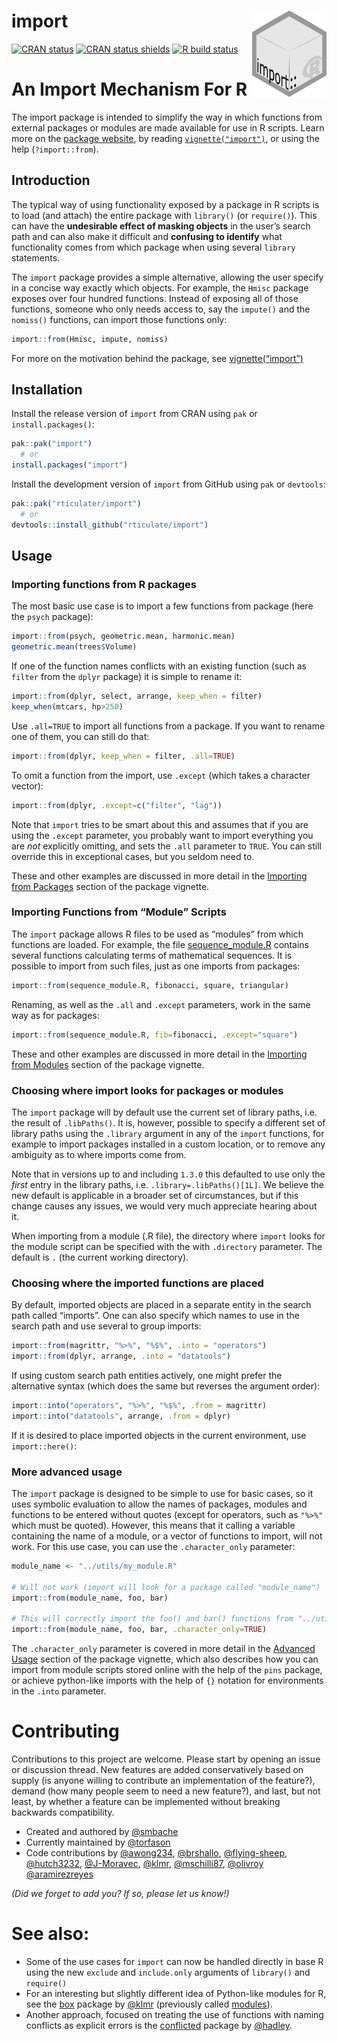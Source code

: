 
# import <a href="https://import.rticulate.org"><img src="man/figures/logo.png" align="right" height="138" /></a>

<!-- badges: start -->

[![CRAN
status](https://www.r-pkg.org/badges/version/import)](https://CRAN.R-project.org/package=import)
[![CRAN status
shields](https://img.shields.io/badge/Git-1.3.2.9001-success)](https://github.com/rticulate/import)
[![R build
status](https://github.com/rticulate/import/workflows/R-CMD-check/badge.svg)](https://github.com/rticulate/import/actions)
<!-- badges: end -->

# An Import Mechanism For R

The import package is intended to simplify the way in which functions
from external packages or modules are made available for use in R
scripts. Learn more on the [package
website](https://import.rticulate.org/), by reading
[`vignette("import")`](https://import.rticulate.org/articles/import.html),
or using the help (`?import::from`).

## Introduction

The typical way of using functionality exposed by a package in R scripts
is to load (and attach) the entire package with `library()` (or
`require()`). This can have the **undesirable effect of masking
objects** in the user’s search path and can also make it difficult and
**confusing to identify** what functionality comes from which package
when using several `library` statements.

The `import` package provides a simple alternative, allowing the user
specify in a concise way exactly which objects. For example, the `Hmisc`
package exposes over four hundred functions. Instead of exposing all of
those functions, someone who only needs access to, say the `impute()`
and the `nomiss()` functions, can import those functions only:

``` r
import::from(Hmisc, impute, nomiss)
```

For more on the motivation behind the package, see
[vignette(“import”)](https://import.rticulate.org/articles/import.html)

## Installation

Install the release version of `import` from CRAN using `pak` or
`install.packages()`:

``` r
pak::pak("import")
  # or
install.packages("import")
```

Install the development version of `import` from GitHub using `pak` or
`devtools`:

``` r
pak::pak("rticulater/import")
  # or
devtools::install_github("rticulate/import")
```

## Usage

### Importing functions from R packages

The most basic use case is to import a few functions from package (here
the `psych` package):

``` r
import::from(psych, geometric.mean, harmonic.mean)
geometric.mean(trees$Volume)
```

If one of the function names conflicts with an existing function (such
as `filter` from the `dplyr` package) it is simple to rename it:

``` r
import::from(dplyr, select, arrange, keep_when = filter)
keep_when(mtcars, hp>250)
```

Use `.all=TRUE` to import all functions from a package. If you want to
rename one of them, you can still do that:

``` r
import::from(dplyr, keep_when = filter, .all=TRUE)
```

To omit a function from the import, use `.except` (which takes a
character vector):

``` r
import::from(dplyr, .except=c("filter", "lag"))
```

Note that `import` tries to be smart about this and assumes that if you
are using the `.except` parameter, you probably want to import
everything you are *not* explicitly omitting, and sets the `.all`
parameter to `TRUE`. You can still override this in exceptional cases,
but you seldom need to.

These and other examples are discussed in more detail in the [Importing
from
Packages](https://import.rticulate.org/articles/import.html#importing-from-packages)
section of the package vignette.

### Importing Functions from “Module” Scripts

The `import` package allows R files to be used as “modules” from which
functions are loaded. For example, the file
[sequence_module.R](https://raw.githubusercontent.com/rticulate/import/master/man/examples/sequence_module.R)
contains several functions calculating terms of mathematical sequences.
It is possible to import from such files, just as one imports from
packages:

``` r
import::from(sequence_module.R, fibonacci, square, triangular)
```

Renaming, as well as the `.all` and `.except` parameters, work in the
same way as for packages:

``` r
import::from(sequence_module.R, fib=fibonacci, .except="square")
```

These and other examples are discussed in more detail in the [Importing
from
Modules](https://import.rticulate.org/articles/import.html#importing-functions-from-module-scripts)
section of the package vignette.

### Choosing where import looks for packages or modules

The `import` package will by default use the current set of library
paths, i.e. the result of `.libPaths()`. It is, however, possible to
specify a different set of library paths using the `.library` argument
in any of the `import` functions, for example to import packages
installed in a custom location, or to remove any ambiguity as to where
imports come from.

Note that in versions up to and including `1.3.0` this defaulted to use
only the *first* entry in the library paths,
i.e. `.library=.libPaths()[1L]`. We believe the new default is
applicable in a broader set of circumstances, but if this change causes
any issues, we would very much appreciate hearing about it.

When importing from a module (.R file), the directory where `import`
looks for the module script can be specified with the with `.directory`
parameter. The default is `.` (the current working directory).

### Choosing where the imported functions are placed

By default, imported objects are placed in a separate entity in the
search path called “imports”. One can also specify which names to use in
the search path and use several to group imports:

``` r
import::from(magrittr, "%>%", "%$%", .into = "operators") 
import::from(dplyr, arrange, .into = "datatools")
```

If using custom search path entities actively, one might prefer the
alternative syntax (which does the same but reverses the argument
order):

``` r
import::into("operators", "%>%", "%$%", .from = magrittr)
import::into("datatools", arrange, .from = dplyr)
```

If it is desired to place imported objects in the current environment,
use `import::here()`:

### More advanced usage

The `import` package is designed to be simple to use for basic cases, so
it uses symbolic evaluation to allow the names of packages, modules and
functions to be entered without quotes (except for operators, such as
`"%>%"` which must be quoted). However, this means that it calling a
variable containing the name of a module, or a vector of functions to
import, will not work. For this use case, you can use the
`.character_only` parameter:

``` r
module_name <- "../utils/my_module.R"

# Will not work (import will look for a package called "module_name")
import::from(module_name, foo, bar)

# This will correctly import the foo() and bar() functions from "../utils/my_module.R"
import::from(module_name, foo, bar, .character_only=TRUE)
```

The `.character_only` parameter is covered in more detail in the
[Advanced
Usage](https://import.rticulate.org/articles/import.html#advanced-usage)
section of the package vignette, which also describes how you can import
from module scripts stored online with the help of the `pins` package,
or achieve python-like imports with the help of `{}` notation for
environments in the `.into` parameter.

# Contributing

Contributions to this project are welcome. Please start by opening an
issue or discussion thread. New features are added conservatively based
on supply (is anyone willing to contribute an implementation of the
feature?), demand (how many people seem to need a new feature?), and
last, but not least, by whether a feature can be implemented without
breaking backwards compatibility.

- Created and authored by [@smbache](https://github.com/smbache)
- Currently maintained by [@torfason](https://github.com/torfason)
- Code contributions by [@awong234](https://github.com/awong234),
  [@brshallo](https://github.com/brshallo),
  [@flying-sheep](https://github.com/flying-sheep),
  [@hutch3232](https://github.com/hutch3232),
  [@J-Moravec](https://github.com/J-Moravec),
  [@klmr](https://github.com/klmr),
  [@mschilli87](https://github.com/mschilli87),
  [@olivroy](https://github.com/olivroy)
  [@aramirezreyes](https://github.com/aramirezreyes)

*(Did we forget to add you? If so, please let us know!)*

# See also:

- Some of the use cases for `import` can now be handled directly in base
  R using the new `exclude` and `include.only` arguments of `library()`
  and `require()`
- For an interesting but slightly different idea of Python-like modules
  for R, see the [box](https://klmr.me/box/) package by
  [@klmr](https://github.com/klmr) (previously called
  [modules](https://github.com/klmr/modules)).
- Another approach, focused on treating the use of functions with naming
  conflicts as explicit errors is the
  [conflicted](https://github.com/r-lib/conflicted) package by
  [@hadley](https://github.com/hadley).
